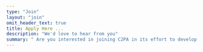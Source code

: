 ```yaml
---
type: "Join"
layout: "join"
omit_header_text: true
title: Apply Here ...
description: "We'd love to hear from you"
summary: " Are you interested in joining C2PA in its effort to develop open standards to certify the source and provenance of online content?"
---
```


